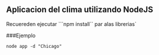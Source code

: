 ## Aplicacion del clima utilizando NodeJS


Recuereden ejecutar ```npm install`` par alas librerias`


###Ejemplo
```
node app -d "Chicago"

``` 
